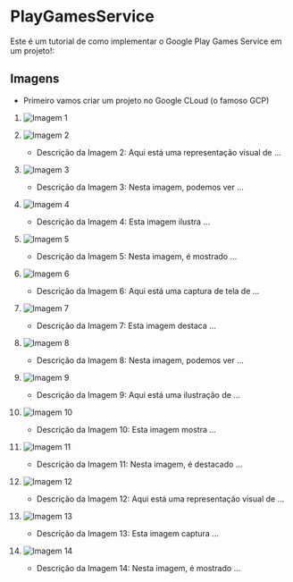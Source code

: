 # PlayGamesService

Este é um tutorial de como implementar o Google Play Games Service em um projeto!:

## Imagens
   
- Primeiro vamos criar um projeto no Google CLoud (o famoso GCP)
1. ![Imagem 1](image/1.png)

2. ![Imagem 2](image/2.png)
   - Descrição da Imagem 2: Aqui está uma representação visual de ...

3. ![Imagem 3](image/3.png)
   - Descrição da Imagem 3: Nesta imagem, podemos ver ...

4. ![Imagem 4](image/4.png)
   - Descrição da Imagem 4: Esta imagem ilustra ...

5. ![Imagem 5](image/5.png)
   - Descrição da Imagem 5: Nesta imagem, é mostrado ...

6. ![Imagem 6](image/6.png)
   - Descrição da Imagem 6: Aqui está uma captura de tela de ...

7. ![Imagem 7](image/7.png)
   - Descrição da Imagem 7: Esta imagem destaca ...

8. ![Imagem 8](image/8.png)
   - Descrição da Imagem 8: Nesta imagem, podemos ver ...

9. ![Imagem 9](image/9.png)
   - Descrição da Imagem 9: Aqui está uma ilustração de ...

10. ![Imagem 10](image/10.png)
    - Descrição da Imagem 10: Esta imagem mostra ...

11. ![Imagem 11](image/11.png)
    - Descrição da Imagem 11: Nesta imagem, é destacado ...

12. ![Imagem 12](image/12.png)
    - Descrição da Imagem 12: Aqui está uma representação visual de ...

13. ![Imagem 13](image/13.png)
    - Descrição da Imagem 13: Esta imagem captura ...

14. ![Imagem 14](image/14.png)
    - Descrição da Imagem 14: Nesta imagem, é mostrado ...
